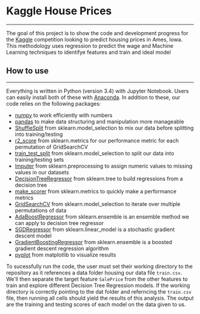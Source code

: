 # Kaggle House Prices
---
The goal of this project is to show the code and development progress for the 
[Kaggle](https://www.kaggle.com/c/house-prices-advanced-regression-techniques)
competition looking to predict housing prices in Ames, Iowa. This methodology 
uses regression to predict the wage and Machine Learning techniques to identifye
features and train and ideal model

## How to use
---
Everything is written in Python (version 3.4) with Jupyter Notebook. Users can easily install
both of these with [Anaconda](https://anaconda.org/anaconda/python). In addition to these, our
code relies on the following packages:
- [numpy](www.numpy.org/) to work efficiently with numbers
- [pandas](https://pandas.pydata.org/) to make data structuring and manipulation more manageable
- [ShuffleSplit](scikit-learn.org/stable/modules/generated/sklearn.model_selection.ShuffleSplit.html) from sklearn.model_selection to mix our data before splitting into training/testing
- [r2_score](scikit-learn.org/stable/modules/generated/sklearn.metrics.r2_score.html) from sklearn.metrics for our performance metric for each permutation of GridSearchCV
- [train_test_split](scikit-learn.org/stable/modules/generated/sklearn.model_selection.train_test_split.html) from sklearn.model_selection to split our data into training/testing sets
- [Imputer](scikit-learn.org/stable/modules/generated/sklearn.preprocessing.Imputer.html) from sklearn.preprocessing to assign numeric values to missing values in our datasets
- [DecisionTreeRegressor](scikit-learn.org/stable/modules/generated/sklearn.tree.DecisionTreeRegressor.html) from sklearn.tree to build regressions from a decision tree
- [make_scorer](scikit-learn.org/stable/modules/generated/sklearn.metrics.make_scorer.html) from sklearn.metrics to quickly make a performance metrics
- [GridSearchCV](scikit-learn.org/stable/modules/generated/sklearn.model_selection.GridSearchCV.html) from sklearn.model_selection to iterate over multiple permutations of data
- [AdaBoostRegressor](scikit-learn.org/stable/modules/generated/sklearn.ensemble.AdaBoostRegressor.html) from sklearn.ensemble is an ensemble method we can apply to decision tree regressor
- [SGDRegressor](http://scikit-learn.org/stable/modules/generated/sklearn.linear_model.SGDRegressor.html#sklearn.linear_model.SGDRegressor) from sklearn.linear_model is a stochastic gradient descent model
- [GradientBoostingRegressor](http://scikit-learn.org/stable/modules/generated/sklearn.ensemble.GradientBoostingRegressor.html) from sklearn.ensemble is a boosted gradient descent regression algorithm
- [pyplot](https://matplotlib.org/api/pyplot_api.html) from matplotlib to visualize results 

To sucessfully run the code, the user must set their working directory to the repository as it references a data
folder housing our data file `train.csv`. We'll then separate the target feature `SalePrice` from the other features
to train and explore different Decision Tree Regression models. If the working directory is correctly pointing to the
dat folder and referncing the `train.csv` file, then running all cells should yield the results of this analysis. The 
output are the training and testing scores of each model on the data given to us.
